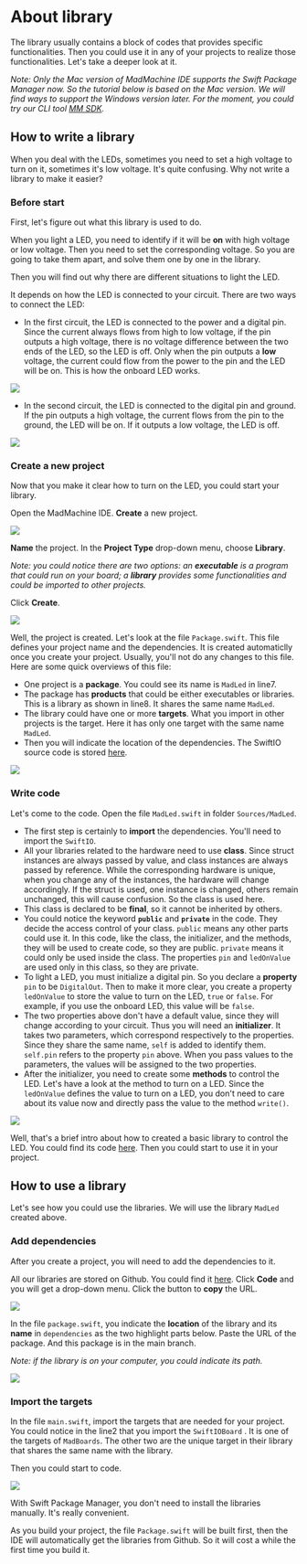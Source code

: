 # About library

The library usually contains a block of codes that provides specific functionalities. Then you could use it in any of your projects to realize those functionalities. Let's take a deeper look at it.

_Note: Only the Mac version of MadMachine IDE supports the Swift Package Manager now. So the tutorial below is based on the Mac version. We will find ways to support the Windows version later. For the moment, you could try our CLI tool_ [_MM SDK_](how-to-use-mm-sdk.md)_._

## How to write a library

When you deal with the LEDs, sometimes you need to set a high voltage to turn on it, sometimes it's low voltage. It's quite confusing. Why not write a library to make it easier?

### Before start

First, let's figure out what this library is used to do. 

When you light a LED, you need to identify if it will be **on** with high voltage or low voltage. Then you need to set the corresponding voltage. So you are going to take them apart, and solve them one by one in the library.

Then you will find out why there are different situations to light the LED. 

It depends on how the LED is connected to your circuit. There are two ways to connect the LED: 

* In the first circuit, the LED is connected to the power and a digital pin. Since the current always flows from high to low voltage, if the pin outputs a high voltage, there is no voltage difference between the two ends of the LED, so the LED is off. Only when the pin outputs a **low** voltage, the current could flow from the power to the pin and the LED will be on. This is how the onboard LED works.

![](../.gitbook/assets/circuit1.png)

* In the second circuit, the LED is connected to the digital pin and ground. If the pin outputs a high voltage, the current flows from the pin to the ground, the LED will be on. If it outputs a low voltage, the LED is off.

![](../.gitbook/assets/circuit2.png)

### Create a new project

Now that you make it clear how to turn on the LED, you could start your library. 

Open the MadMachine IDE. **Create** a new project. 

![](../.gitbook/assets/create.png)

**Name** the project. In the **Project Type** drop-down menu, choose **Library**. 

_Note: you could notice there are two options: an **executable** is a program that could run on your board; a **library** provides some functionalities and could be imported to other projects._ 

Click **Create**.

![](../.gitbook/assets/create2%20%281%29.jpg)

Well, the project is created. Let's look at the file `Package.swift`. This file defines your project name and the dependencies. It is created automaticlly once you create your project. Usually, you'll not do any changes to this file. Here are some quick overviews of this file:

* One project is a **package**. You could see its name is `MadLed` in line7. 
* The package has **products** that could be either executables or libraries. This is a library as shown in line8. It shares the same name `MadLed`.
* The library could have one or more **targets**. What you import in other projects is the target. Here it has only one target with the same name `MadLed`.
* Then you will indicate the location of the dependencies. The SwiftIO source code is stored [here](https://github.com/madmachineio/SwiftIO). 

![](../.gitbook/assets/package.jpg)

### Write code

Let's come to the code. Open the file `MadLed.swift` in folder `Sources/MadLed`.

* The first step is certainly to **import** the dependencies. You'll need to import the `SwiftIO`.
* All your libraries related to the hardware need to use **class**. Since struct instances are always passed by value, and class instances are always passed by reference. While the corresponding hardware is unique, when you change any of the instances, the hardware will change accordingly. If the struct is used, one instance is changed, others remain unchanged, this will cause confusion. So the class is used here.
* This class is declared to be **final**, so it cannot be inherited by others.
* You could notice the keyword **`public`** and **`private`** in the code. They decide the access control of your class. `public` means any other parts could use it. In this code, like the class, the initializer, and the methods, they will be used to create code, so they are public. `private` means it could only be used inside the class. The properties `pin` and `ledOnValue` are used only in this class, so they are private.
* To light a LED, you must initialize a digital pin. So you declare a **property** `pin` to be `DigitalOut`. Then to make it more clear, you create a property `ledOnValue` to store the value to turn on the LED, `true` or `false`. For example, if you use the onboard LED, this value will be `false`.
* The two properties above don't have a default value, since they will change according to your circuit. Thus you will need an **initializer**. It takes two parameters, which correspond respectively to the properties. Since they share the same name, `self` is added to identify them. `self.pin` refers to the property `pin` above. When you pass values to the parameters, the values will be assigned to the two properties. 
* After the initializer, you need to create some **methods** to control the LED. Let's have a look at the method to turn on a LED. Since the `ledOnValue` defines the value to turn on a LED, you don't need to care about its value now and directly pass the value to the method `write()`. 

![](../.gitbook/assets/code%20%282%29.jpg)

Well, that's a brief intro about how to created a basic library to control the LED. You could find its code [here](https://github.com/madmachineio/MadLed). Then you could start to use it in your project.

## How to use a library

Let's see how you could use the libraries. We will use the library `MadLed` created above.

### Add dependencies

After you create a project, you will need to add the dependencies to it. 

All our libraries are stored on Github. You could find it [here](https://github.com/madmachineio/MadLed). Click **Code** and you will get a drop-down menu. Click the button to **copy** the URL.

![](../.gitbook/assets/github.png)

In the file `package.swift`, you indicate the **location** of the library and its **name** in `dependencies` as the two highlight parts below. Paste the URL of the package. And this package is in the main branch.

_Note: if the library is on your computer, you could indicate its path._

![](../.gitbook/assets/add.png)

### Import the targets

In the file `main.swift`, import the targets that are needed for your project. You could notice in the line2 that you import the `SwiftIOBoard` . It is one of the targets of `MadBoards`. The other two are the unique target in their library that shares the same name with the library.

Then you could start to code.

![](../.gitbook/assets/code%20%281%29.jpg)

With Swift Package Manager, you don't need to install the libraries manually. It's really convenient.

As you build your project, the file `Package.swift` will be built first, then the IDE will automatically get the libraries from Github. So it will cost a while the first time you build it. 

